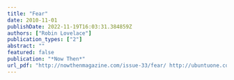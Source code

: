 ```yaml
---
title: "Fear"
date: 2010-11-01
publishDate: 2022-11-19T16:03:31.384859Z
authors: ["Robin Lovelace"]
publication_types: ["2"]
abstract: ""
featured: false
publication: "*Now Then*"
url_pdf: "http://nowthenmagazine.com/issue-33/fear/ http://ubuntuone.com/p/1FBX/"
---
```


